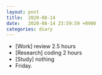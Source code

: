 ```yaml
---
layout: post
title:  2020-08-14
date:   2020-08-14 23:59:59 +0900
categories: diary
---
```


- [Work] review 2.5 hours
- [Research] coding 2 hours
- [Study] nothing
- Friday.
